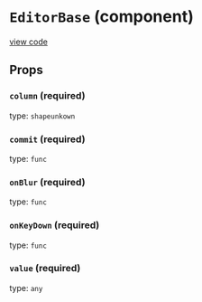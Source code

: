 `EditorBase` (component)
========================
[view code](../src/addons/editors/EditorBase.js)


Props
-----

### `column` (required)

type: `shapeunkown`


### `commit` (required)

type: `func`


### `onBlur` (required)

type: `func`


### `onKeyDown` (required)

type: `func`


### `value` (required)

type: `any`

